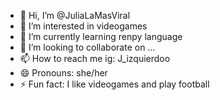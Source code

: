 - 👋 Hi, I’m @JuliaLaMasViral
- 👀 I’m interested in videogames 
- 🌱 I’m currently learning renpy language
- 💞️ I’m looking to collaborate on ...
- 📫 How to reach me ig: J_izquierdoo
- 😄 Pronouns: she/her
- ⚡ Fun fact: I like videogames and play football

<!---
JuliaLaMasViral/JuliaLaMasViral is a ✨ special ✨ repository because its `README.md` (this file) appears on your GitHub profile.
You can click the Preview link to take a look at your changes.
--->
